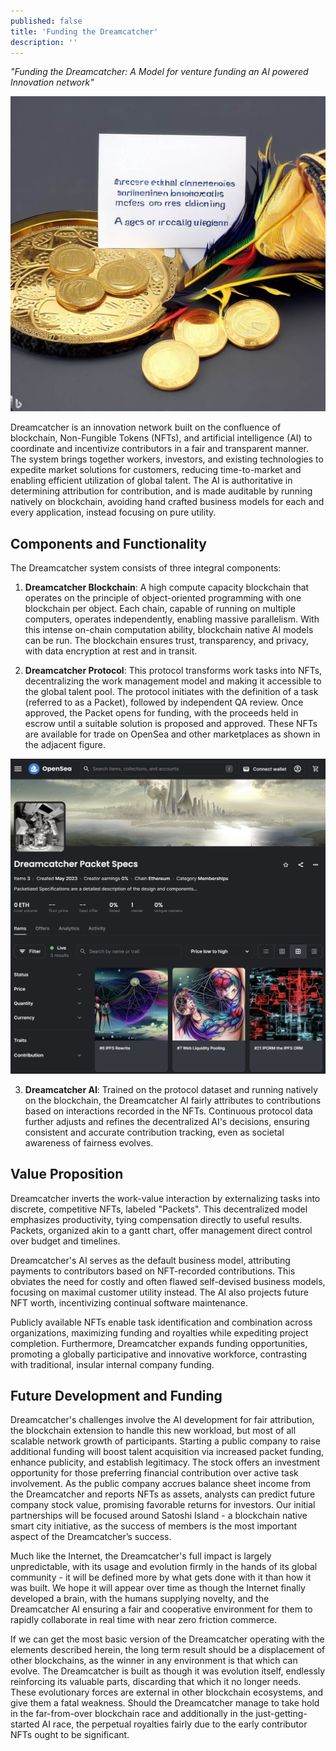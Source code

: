 ```yaml
---
published: false
title: 'Funding the Dreamcatcher'
description: ''
---
```


_"Funding the Dreamcatcher: A Model for venture funding an AI powered Innovation network"_

![bing](assets/2023-06-15-vc-funding.jpeg)

<!--truncate-->

Dreamcatcher is an innovation network built on the confluence of blockchain, Non-Fungible Tokens (NFTs), and artificial intelligence (AI) to coordinate and incentivize contributors in a fair and transparent manner. The system brings together workers, investors, and existing technologies to expedite market solutions for customers, reducing time-to-market and enabling efficient utilization of global talent.  The AI is authoritative in determining attribution for contribution, and is made auditable by running natively on blockchain, avoiding hand crafted business models for each and every application, instead focusing on pure utility.

## Components and Functionality

The Dreamcatcher system consists of three integral components:

1. **Dreamcatcher Blockchain**: A high compute capacity blockchain that operates on the principle of object-oriented programming with one blockchain per object. Each chain, capable of running on multiple computers, operates independently, enabling massive parallelism.  With this intense on-chain computation ability, blockchain native AI models can be run.  The blockchain ensures trust, transparency, and privacy, with data encryption at rest and in transit.

2. **Dreamcatcher Protocol**: This protocol transforms work tasks into NFTs, decentralizing the work management model and making it accessible to the global talent pool. The protocol initiates with the definition of a task (referred to as a Packet), followed by independent QA review. Once approved, the Packet opens for funding, with the proceeds held in escrow until a suitable solution is proposed and approved.  These NFTs are available for trade on OpenSea and other marketplaces as shown in the adjacent figure.

![](assets/2023-06-13-opensea-nft-listing.png)

3. **Dreamcatcher AI**: Trained on the protocol dataset and running natively on the blockchain, the Dreamcatcher AI fairly attributes to contributions based on interactions recorded in the NFTs. Continuous protocol data further adjusts and refines the decentralized AI's decisions, ensuring consistent and accurate contribution tracking, even as societal awareness of fairness evolves.

## Value Proposition

Dreamcatcher inverts the work-value interaction by externalizing tasks into discrete, competitive NFTs, labeled "Packets". This decentralized model emphasizes productivity, tying compensation directly to useful results. Packets, organized akin to a gantt chart, offer management direct control over budget and timelines. 

Dreamcatcher's AI serves as the default business model, attributing payments to contributors based on NFT-recorded contributions. This obviates the need for costly and often flawed self-devised business models, focusing on maximal customer utility instead. The AI also projects future NFT worth, incentivizing continual software maintenance.

Publicly available NFTs enable task identification and combination across organizations, maximizing funding and royalties while expediting project completion. Furthermore, Dreamcatcher expands funding opportunities, promoting a globally participative and innovative workforce, contrasting with traditional, insular internal company funding.

## Future Development and Funding

Dreamcatcher's challenges involve the AI development for fair attribution, the blockchain extension to handle this new workload, but most of all scalable network growth of participants.  Starting a public company to raise additional funding will boost talent acquisition via increased packet funding, enhance publicity, and establish legitimacy. The stock offers an investment opportunity for those preferring financial contribution over active task involvement. As the public company accrues balance sheet income from the Dreamcatcher and reports NFTs as assets, analysts can predict future company stock value, promising favorable returns for investors.  Our initial partnerships will be focused around Satoshi Island - a blockchain native smart city initiative, as the success of members is the most important aspect of the Dreamcatcher’s success.

Much like the Internet, the Dreamcatcher's full impact is largely unpredictable, with its usage and evolution firmly in the hands of its global community - it will be defined more by what gets done with it than how it was built.  We hope it will appear over time as though the Internet finally developed a brain, with the humans supplying novelty, and the Dreamcatcher AI ensuring a fair and cooperative environment for them to rapidly collaborate in real time with near zero friction commerce.

If we can get the most basic version of the Dreamcatcher operating with the elements described herein, the long term result should be a displacement of other blockchains, as the winner in any environment is that which can evolve.  The Dreamcatcher is built as though it was evolution itself, endlessly reinforcing its valuable parts, discarding that which it no longer needs.  These evolutionary forces are external in other blockchain ecosystems, and give them a fatal weakness.  Should the Dreamcatcher manage to take hold in the far-from-over blockchain race and additionally in the just-getting-started AI race, the perpetual royalties fairly due to the early contributor NFTs ought to be significant.
